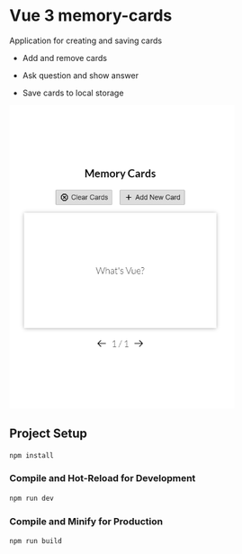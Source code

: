 # Vue 3 memory-cards

  
Application for creating and saving cards

  
- Add and remove cards

- Ask question and show answer

- Save cards to local storage


  
<img src="./public/memory-cards.png" width="400" />

## Project Setup

```sh
npm install
```

### Compile and Hot-Reload for Development

```sh
npm run dev
```

### Compile and Minify for Production

```sh
npm run build
```

